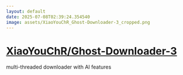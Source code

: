 ```yaml
---
layout: default
date: 2025-07-08T02:39:24.354540
image: assets/XiaoYouChR_Ghost-Downloader-3_cropped.png
---
```


# [XiaoYouChR/Ghost-Downloader-3](https://github.com/XiaoYouChR/Ghost-Downloader-3)

multi-threaded downloader with AI features
